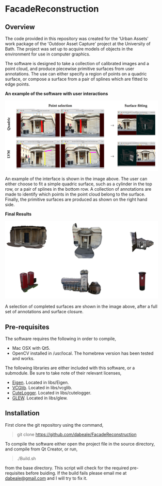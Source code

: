 # FacadeReconstruction

## Overview
The code provided in this repository was created for the 'Urban Assets' work package of the 'Outdoor Asset Capture' project at the University of Bath. The project was set up to acquire models of objects in the environment for use in computer graphics.

The software is designed to take a collection of calibrated images and a point cloud, and produce piecewise primitive surfaces from user annotations. The use can either specify a region of points on a quadric surface, or compose a surface from a pair of splines which are fitted to edge points.

**An example of the software with user interactions**

<img alt="Image of the interface" src="doc/SoftwareExample.png" width="600px" />

An example of the interface is shown in the image above. The user can either choose to fit a simple quadric surface, such as a cylinder in the top row, or a pair of splines in the bottom row. A collection of annotations are made to identify which points in the point cloud belong to the surface. Finally, the primitive surfaces are produced as shown on the right hand side.

**Final Results**

<img alt="Final Results" src="doc/FinalResults.png" width="600px" />

A selection of completed surfaces are shown in the image above, after a full set of annotations and surface closure.

## Pre-requisites

The software requires the following in order to compile,

* Mac OSX with Qt5.
* OpenCV installed in /usr/local. The homebrew version has been tested and works.

The following libraries are either included with this software, or a submodule. Be sure to take note of their relevant licenses,

* [Eigen](http://eigen.tuxfamily.org). Located in libs/Eigen.
* [VCGlib](http://vcg.isti.cnr.it/vcglib/). Located in libs/vcglib.
* [CuteLogger](https://github.com/dept2/CuteLogger). Located in libs/cutelogger.
* [GLEW](http://glew.sourceforge.net/). Located in libs/glew.

## Installation

First clone the git repository using the command,
> git clone https://github.com/dabeale/FacadeReconstruction

To compile the software either open the project file in the source directory, and compile from Qt Creator, or run,
> ./Build.sh

from the base directory. This script will check for the required pre-requisites before buiding. If the build fails please email me at dabeale@gmail.com and I will try to fix it.


